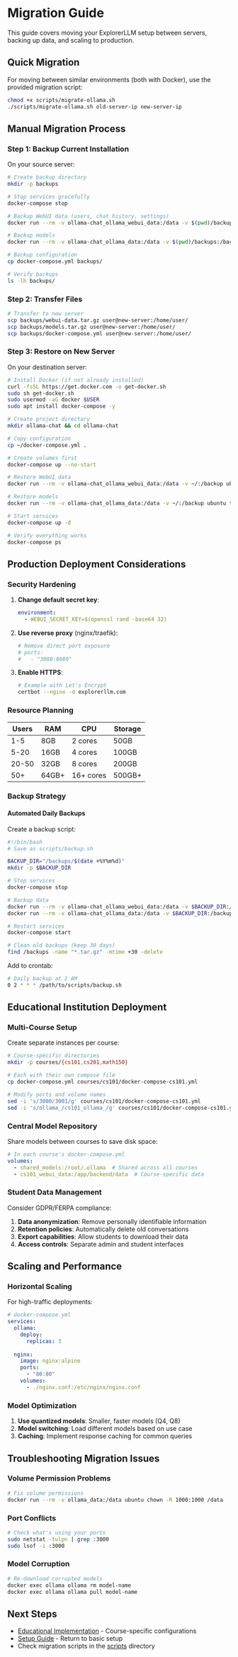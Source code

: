 # Migration Guide

This guide covers moving your ExplorerLLM setup between servers, backing up data, and scaling to production.

## Quick Migration

For moving between similar environments (both with Docker), use the provided migration script:

```bash
chmod +x scripts/migrate-ollama.sh
./scripts/migrate-ollama.sh old-server-ip new-server-ip
```

## Manual Migration Process

### Step 1: Backup Current Installation

On your source server:

```bash
# Create backup directory
mkdir -p backups

# Stop services gracefully
docker-compose stop

# Backup WebUI data (users, chat history, settings)
docker run --rm -v ollama-chat_ollama_webui_data:/data -v $(pwd)/backups:/backup ubuntu tar czf /backup/webui-data.tar.gz /data

# Backup models
docker run --rm -v ollama-chat_ollama_data:/data -v $(pwd)/backups:/backup ubuntu tar czf /backup/models.tar.gz /data

# Backup configuration
cp docker-compose.yml backups/

# Verify backups
ls -lh backups/
```

### Step 2: Transfer Files

```bash
# Transfer to new server
scp backups/webui-data.tar.gz user@new-server:/home/user/
scp backups/models.tar.gz user@new-server:/home/user/
scp backups/docker-compose.yml user@new-server:/home/user/
```

### Step 3: Restore on New Server

On your destination server:

```bash
# Install Docker (if not already installed)
curl -fsSL https://get.docker.com -o get-docker.sh
sudo sh get-docker.sh
sudo usermod -aG docker $USER
sudo apt install docker-compose -y

# Create project directory
mkdir ollama-chat && cd ollama-chat

# Copy configuration
cp ~/docker-compose.yml .

# Create volumes first
docker-compose up --no-start

# Restore WebUI data
docker run --rm -v ollama-chat_ollama_webui_data:/data -v ~/:/backup ubuntu tar xzf /backup/webui-data.tar.gz -C /

# Restore models
docker run --rm -v ollama-chat_ollama_data:/data -v ~/:/backup ubuntu tar xzf /backup/models.tar.gz -C /

# Start services
docker-compose up -d

# Verify everything works
docker-compose ps
```

## Production Deployment Considerations

### Security Hardening

1. **Change default secret key**:
   ```yaml
   environment:
     - WEBUI_SECRET_KEY=$(openssl rand -base64 32)
   ```

2. **Use reverse proxy** (nginx/traefik):
   ```yaml
   # Remove direct port exposure
   # ports:
   #   - "3000:8080"
   ```

3. **Enable HTTPS**:
   ```bash
   # Example with Let's Encrypt
   certbot --nginx -d explorerllm.com
   ```

### Resource Planning

| Users | RAM | CPU | Storage |
|-------|-----|-----|---------|
| 1-5   | 8GB | 2 cores | 50GB |
| 5-20  | 16GB | 4 cores | 100GB |
| 20-50 | 32GB | 8 cores | 200GB |
| 50+   | 64GB+ | 16+ cores | 500GB+ |

### Backup Strategy

#### Automated Daily Backups

Create a backup script:

```bash
#!/bin/bash
# Save as scripts/backup.sh

BACKUP_DIR="/backups/$(date +%Y%m%d)"
mkdir -p $BACKUP_DIR

# Stop services
docker-compose stop

# Backup data
docker run --rm -v ollama-chat_ollama_webui_data:/data -v $BACKUP_DIR:/backup ubuntu tar czf /backup/webui-$(date +%Y%m%d).tar.gz /data
docker run --rm -v ollama-chat_ollama_data:/data -v $BACKUP_DIR:/backup ubuntu tar czf /backup/models-$(date +%Y%m%d).tar.gz /data

# Restart services
docker-compose start

# Clean old backups (keep 30 days)
find /backups -name "*.tar.gz" -mtime +30 -delete
```

Add to crontab:
```bash
# Daily backup at 2 AM
0 2 * * * /path/to/scripts/backup.sh
```

## Educational Institution Deployment

### Multi-Course Setup

Create separate instances per course:

```bash
# Course-specific directories
mkdir -p courses/{cs101,cs201,math150}

# Each with their own compose file
cp docker-compose.yml courses/cs101/docker-compose-cs101.yml

# Modify ports and volume names
sed -i 's/3000/3001/g' courses/cs101/docker-compose-cs101.yml
sed -i 's/ollama_/cs101_ollama_/g' courses/cs101/docker-compose-cs101.yml
```

### Central Model Repository

Share models between courses to save disk space:

```yaml
# In each course's docker-compose.yml
volumes:
  - shared_models:/root/.ollama  # Shared across all courses
  - cs101_webui_data:/app/backend/data  # Course-specific data
```

### Student Data Management

Consider GDPR/FERPA compliance:

1. **Data anonymization**: Remove personally identifiable information
2. **Retention policies**: Automatically delete old conversations
3. **Export capabilities**: Allow students to download their data
4. **Access controls**: Separate admin and student interfaces

## Scaling and Performance

### Horizontal Scaling

For high-traffic deployments:

```yaml
# docker-compose.yml
services:
  ollama:
    deploy:
      replicas: 3
  
  nginx:
    image: nginx:alpine
    ports:
      - "80:80"
    volumes:
      - ./nginx.conf:/etc/nginx/nginx.conf
```

### Model Optimization

1. **Use quantized models**: Smaller, faster models (Q4, Q8)
2. **Model switching**: Load different models based on use case
3. **Caching**: Implement response caching for common queries

## Troubleshooting Migration Issues

### Volume Permission Problems

```bash
# Fix volume permissions
docker run --rm -v ollama_data:/data ubuntu chown -R 1000:1000 /data
```

### Port Conflicts

```bash
# Check what's using your ports
sudo netstat -tulpn | grep :3000
sudo lsof -i :3000
```

### Model Corruption

```bash
# Re-download corrupted models
docker exec ollama ollama rm model-name
docker exec ollama ollama pull model-name
```

## Next Steps

- [Educational Implementation](educational-use.md) - Course-specific configurations
- [Setup Guide](setup.md) - Return to basic setup
- Check migration scripts in the [scripts](../scripts/) directory
